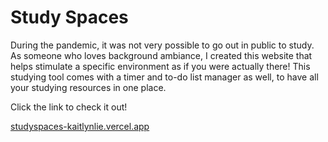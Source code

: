 # Study Spaces

During the pandemic, it was not very possible to go out in public to study. As someone who loves background ambiance, I created this website that helps stimulate a specific environment as if you were actually there! This studying tool comes with a timer and to-do list manager as well, to have all your studying resources in one place.

Click the link to check it out!

[studyspaces-kaitlynlie.vercel.app](url)
